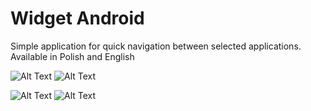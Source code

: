 # Widget Android

Simple application for quick navigation between selected applications. Available in Polish and English

![Alt Text](https://media.giphy.com/media/3E3Fa61wHTTd7Fgn6K/giphy.gif) ![Alt Text](https://media.giphy.com/media/45eM4ipAk7sH0hVxsq/giphy.gif)




![Alt Text](https://media.giphy.com/media/DAPmZxMY6YNp9mNEgD/giphy.gif) ![Alt Text](https://media.giphy.com/media/Xtjooi6Xj0l5CwdLZc/giphy.gif)
